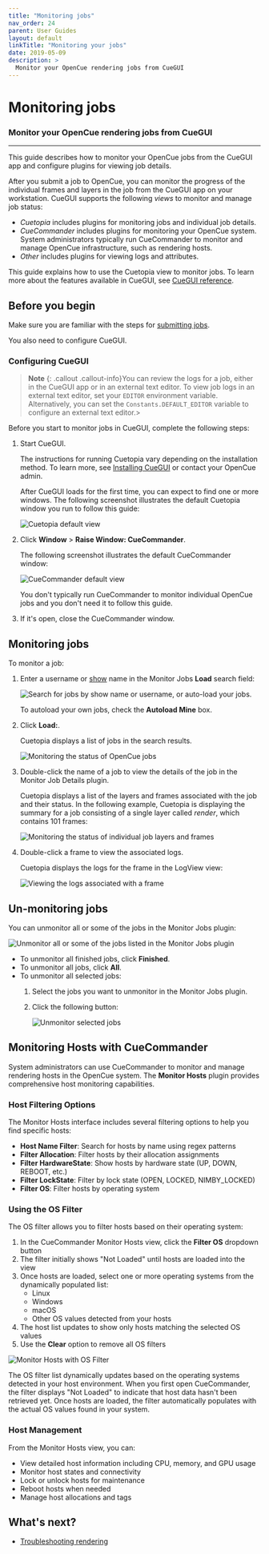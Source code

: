 ```yaml
---
title: "Monitoring jobs"
nav_order: 24
parent: User Guides
layout: default
linkTitle: "Monitoring your jobs"
date: 2019-05-09
description: >
  Monitor your OpenCue rendering jobs from CueGUI
---
```


# Monitoring jobs

### Monitor your OpenCue rendering jobs from CueGUI

---

This guide describes how to monitor your OpenCue jobs from the CueGUI app
and configure plugins for viewing job details.

After you submit a job to OpenCue, you can monitor the progress of the
individual frames and layers in the job from the CueGUI app on your
workstation. CueGUI supports the following *views* to monitor and manage
job status:

*   *Cuetopia* includes plugins for monitoring jobs and individual job
    details.
*   *CueCommander* includes plugins for monitoring your OpenCue system.
    System administrators typically run CueCommander to monitor
    and manage OpenCue infrastructure, such as rendering hosts.
*   *Other* includes plugins for viewing logs and attributes.

This guide explains how to use the Cuetopia view to monitor jobs. To
learn more about the features available in CueGUI, see
[CueGUI reference](/docs/reference/cuegui-reference/).

## Before you begin

Make sure you are familiar with the steps for
[submitting jobs](/docs/user-guides/submitting-jobs/).

You also need to configure CueGUI.

### Configuring CueGUI

> **Note**
> {: .callout .callout-info}You can review the logs for a job,
either in the CueGUI app or in an external text editor. To view job logs
in an external text editor, set your `EDITOR` environment variable.
Alternatively, you can set the `Constants.DEFAULT_EDITOR` variable to
configure an external text editor.>

Before you start to monitor jobs in CueGUI, complete the following steps:
    
1.  Start CueGUI.

    The instructions for running
    Cuetopia vary depending on the installation method. To learn more, see
    [Installing CueGUI](/docs/getting-started/installing-cuegui/)
    or contact your OpenCue admin.
    
    After CueGUI loads for the first time, you can expect to find one or more
    windows. The following screenshot illustrates the default Cuetopia window
    you run to follow this guide:
    
    ![Cuetopia default view](/assets/images/cuetopia_default.png)

1.  Click **Window** > **Raise Window: CueCommander**.

    The following screenshot illustrates the default CueCommander window:
    
    ![CueCommander default view](/assets/images/cuecommander_default.png)
    
    You don't typically run CueCommander to monitor individual
	OpenCue jobs and you don't need it to follow this guide.

1.  If it's open, close the CueCommander window.

## Monitoring jobs

To monitor a job:

1.  Enter a username or [show](/docs/concepts/glossary/#show) name in the
    Monitor Jobs **Load** search field:
    
    ![Search for jobs by show name or username, or auto-load your
    jobs.](/assets/images/cuegui_search.png)
    
    To autoload your own jobs, check the **Autoload Mine** box.

1.  Click **Load:**.
    
    Cuetopia displays a list of jobs in the search results.
    
    ![Monitoring the status of OpenCue
    jobs](/assets/images/cuetopia_monitor_job.png)

1.  Double-click the name of a job to view the details of the job in the
    Monitor Job Details plugin.
    
    Cuetopia displays a list of the layers and frames associated with the job
    and their status. In the following example, Cuetopia is displaying the
    summary for a job consisting of a single layer called *render*, which
    contains 101 frames:
    
    ![Monitoring the status of individual job layers and
    frames](/assets/images/cuetopia_monitor_layer.png)

1.  Double-click a frame to view the associated logs.
    
    Cuetopia displays the logs for the frame in the LogView view:
    
    ![Viewing the logs associated with a
    frame](/assets/images/cuetopia_monitor_logs.png)

## Un-monitoring jobs

You can unmonitor all or some of the jobs in the Monitor Jobs plugin:

![Unmonitor all or some of the jobs listed in the Monitor Jobs
plugin](/assets/images/cuetopia_unmonitor_jobs.png)

*   To unmonitor all finished jobs, click **Finished**.
*   To unmonitor all jobs, click **All**.
*   To unmonitor all selected jobs:
    1.  Select the jobs you want to unmonitor in the Monitor Jobs plugin.
    1.  Click the following button:

        ![Unmonitor selected
        jobs](/assets/images/cuetopia_unmonitor_selected.png)

## Monitoring Hosts with CueCommander

System administrators can use CueCommander to monitor and manage rendering hosts in the OpenCue system. The **Monitor Hosts** plugin provides comprehensive host monitoring capabilities.

### Host Filtering Options

The Monitor Hosts interface includes several filtering options to help you find specific hosts:

- **Host Name Filter**: Search for hosts by name using regex patterns
- **Filter Allocation**: Filter hosts by their allocation assignments
- **Filter HardwareState**: Show hosts by hardware state (UP, DOWN, REBOOT, etc.)  
- **Filter LockState**: Filter by lock state (OPEN, LOCKED, NIMBY_LOCKED)
- **Filter OS**: Filter hosts by operating system

### Using the OS Filter

The OS filter allows you to filter hosts based on their operating system:

1. In the CueCommander Monitor Hosts view, click the **Filter OS** dropdown button
2. The filter initially shows "Not Loaded" until hosts are loaded into the view
3. Once hosts are loaded, select one or more operating systems from the dynamically populated list:
   - Linux
   - Windows  
   - macOS
   - Other OS values detected from your hosts
4. The host list updates to show only hosts matching the selected OS values
5. Use the **Clear** option to remove all OS filters

![Monitor Hosts with OS Filter](/assets/images/cuegui/cuecommander_monitor_os_filter.png)

The OS filter list dynamically updates based on the operating systems detected in your host environment. When you first open CueCommander, the filter displays "Not Loaded" to indicate that host data hasn't been retrieved yet. Once hosts are loaded, the filter automatically populates with the actual OS values found in your system.

### Host Management

From the Monitor Hosts view, you can:

- View detailed host information including CPU, memory, and GPU usage
- Monitor host states and connectivity
- Lock or unlock hosts for maintenance
- Reboot hosts when needed
- Manage host allocations and tags

## What's next?

-   [Troubleshooting rendering](/docs/other-guides/troubleshooting-rendering)

